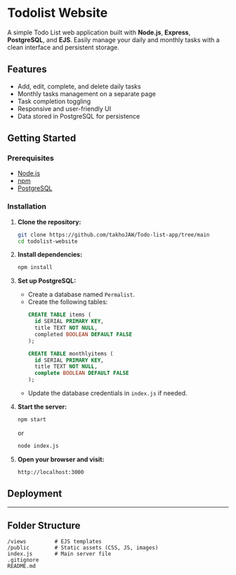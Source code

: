 # Todolist Website

A simple Todo List web application built with **Node.js**, **Express**, **PostgreSQL**, and **EJS**. Easily manage your daily and monthly tasks with a clean interface and persistent storage.

## Features

- Add, edit, complete, and delete daily tasks
- Monthly tasks management on a separate page
- Task completion toggling
- Responsive and user-friendly UI
- Data stored in PostgreSQL for persistence


## Getting Started

### Prerequisites

- [Node.js](https://nodejs.org/)
- [npm](https://www.npmjs.com/)
- [PostgreSQL](https://www.postgresql.org/)

### Installation

1. **Clone the repository:**
   ```bash
   git clone https://github.com/takhoJAW/Todo-list-app/tree/main
   cd todolist-website
   ```

2. **Install dependencies:**
   ```bash
   npm install
   ```

3. **Set up PostgreSQL:**
   - Create a database named `Permalist`.
   - Create the following tables:
     ```sql
     CREATE TABLE items (
       id SERIAL PRIMARY KEY,
       title TEXT NOT NULL,
       completed BOOLEAN DEFAULT FALSE
     );

     CREATE TABLE monthlyitems (
       id SERIAL PRIMARY KEY,
       title TEXT NOT NULL,
       complete BOOLEAN DEFAULT FALSE
     );
     ```
   - Update the database credentials in `index.js` if needed.

4. **Start the server:**
   ```bash
   npm start
   ```
   or
   ```bash
   node index.js
   ```

5. **Open your browser and visit:**
   ```
   http://localhost:3000
   ```

## Deployment

---

## Folder Structure

```
/views         # EJS templates
/public        # Static assets (CSS, JS, images)
index.js       # Main server file
.gitignore
README.md
```
